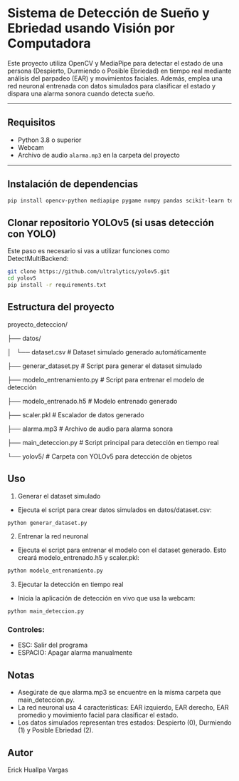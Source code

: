 # Sistema de Detección de Sueño y Ebriedad usando Visión por Computadora

Este proyecto utiliza OpenCV y MediaPipe para detectar el estado de una persona (Despierto, Durmiendo o Posible Ebriedad) en tiempo real mediante análisis del parpadeo (EAR) y movimientos faciales. Además, emplea una red neuronal entrenada con datos simulados para clasificar el estado y dispara una alarma sonora cuando detecta sueño.

---

## Requisitos

- Python 3.8 o superior
- Webcam
- Archivo de audio `alarma.mp3` en la carpeta del proyecto

---

## Instalación de dependencias

```bash
pip install opencv-python mediapipe pygame numpy pandas scikit-learn tensorflow joblib
```

## Clonar repositorio YOLOv5 (si usas detección con YOLO)
Este paso es necesario si vas a utilizar funciones como DetectMultiBackend:
```bash
git clone https://github.com/ultralytics/yolov5.git
cd yolov5
pip install -r requirements.txt
```


## Estructura del proyecto

proyecto_deteccion/

├── datos/

│   └── dataset.csv                 # Dataset simulado generado automáticamente

├── generar_dataset.py              # Script para generar el dataset simulado

├── modelo_entrenamiento.py         # Script para entrenar el modelo de detección

├── modelo_entrenado.h5             # Modelo entrenado generado

├── scaler.pkl                      # Escalador de datos generado

├── alarma.mp3                      # Archivo de audio para alarma sonora

├── main_deteccion.py               # Script principal para detección en tiempo real

└── yolov5/                         # Carpeta con YOLOv5 para detección de objetos

## Uso
1. Generar el dataset simulado

- Ejecuta el script para crear datos simulados en datos/dataset.csv:

```bash
python generar_dataset.py
```
2. Entrenar la red neuronal

- Ejecuta el script para entrenar el modelo con el dataset generado. Esto creará modelo_entrenado.h5 y scaler.pkl:

```bash
python modelo_entrenamiento.py
```
3. Ejecutar la detección en tiempo real

- Inicia la aplicación de detección en vivo que usa la webcam:

```bash
python main_deteccion.py
```
### Controles:
- ESC: Salir del programa
- ESPACIO: Apagar alarma manualmente

## Notas
- Asegúrate de que alarma.mp3 se encuentre en la misma carpeta que main_deteccion.py.
- La red neuronal usa 4 características: EAR izquierdo, EAR derecho, EAR promedio y movimiento facial para clasificar el estado.
- Los datos simulados representan tres estados: Despierto (0), Durmiendo (1) y Posible Ebriedad (2).

## Autor
Erick Huallpa Vargas

